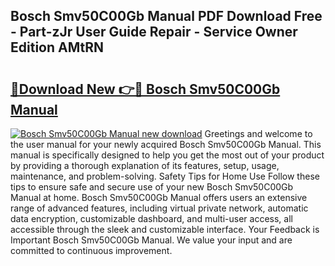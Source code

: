 ## Bosch Smv50C00Gb Manual PDF Download Free - Part-zJr User Guide Repair - Service Owner Edition AMtRN

# <h2><a href="http://cf16934.oget.top/?id=Bosch+Smv50C00Gb+Manual">🔗Download New 👉🔴 Bosch Smv50C00Gb Manual</a></h2>

[![Bosch Smv50C00Gb Manual new download](https://i.imgur.com/5g1atiW.png)](http://cf16934.oget.top/?id=Bosch+Smv50C00Gb+Manual)
Greetings and welcome to the user manual for your newly acquired Bosch Smv50C00Gb Manual. This manual is specifically designed to help you get the most out of your product by providing a thorough explanation of its features, setup, usage, maintenance, and problem-solving. Safety Tips for Home Use Follow these tips to ensure safe and secure use of your new Bosch Smv50C00Gb Manual at home. Bosch Smv50C00Gb Manual offers users an extensive range of advanced features, including virtual private network, automatic data encryption, customizable dashboard, and multi-user access, all accessible through the sleek and customizable interface. Your Feedback is Important Bosch Smv50C00Gb Manual. We value your input and are committed to continuous improvement.

